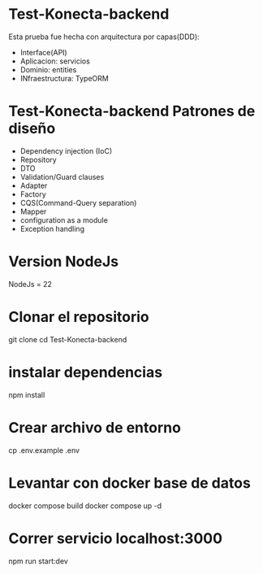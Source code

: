 # Test-Konecta-backend
Esta prueba fue hecha con arquitectura por capas(DDD):
- Interface(API)
- Aplicacion: servicios
- Dominio: entities
- INfraestructura: TypeORM

# Test-Konecta-backend Patrones de diseño
- Dependency injection (IoC)
- Repository
- DTO
- Validation/Guard clauses
- Adapter
- Factory
- CQS(Command-Query separation)
- Mapper
- configuration as a module
- Exception handling



# Version NodeJs
NodeJs = 22

# Clonar el repositorio
git clone <url repo>
cd Test-Konecta-backend

# instalar dependencias
npm install

# Crear archivo de entorno
cp .env.example .env

# Levantar con docker base de datos
docker compose build
docker compose up -d

# Correr servicio localhost:3000
npm run start:dev

